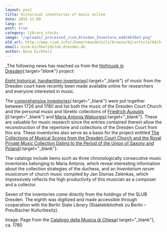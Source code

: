 ```yaml
---
layout: post
title: Historical inventories of music online
date: 2015-11-09
lang: en
post: true
category: library_stocks
image: "/uploads/_processed_/csm_Dresden_Inventare_e4824639e3.png"
old_url: http://www.rism.info//home/newsdetails/browse/62/article/64/historical-inventories-of-music-online.html
email: nina.eichholz@slub-dresden.de
author: Nina Eichholz
---
```



_The following news has reached us from the [Hofmusik in Dresden](https://hofmusik.slub-dresden.de/news/details/single/historische-inventare-online/){:target="_blank"} project:_

[Eight historical, handwritten inventories](https://hofmusik.slub-dresden.de/themen/hofkirche-koenigliche-privat-musikaliensammlung/historische-kataloge-und-altsignaturen/#c37043){:target="_blank"} of music from the Dresden court have recently been made available online for researchers and everyone interested in music.

The [comprehensive inventories](https://hofmusik.slub-dresden.de/en/themes/court-church-and-royal-private-music-collection/historical-catalogues-and-old-shelf-numbers/){:target="_blank"} were put together between 1726 and 1780 and list both the music of the Dresden Court Church and the personal music and libretto collections of [Friedrich Augusts II](https://en.wikipedia.org/wiki/Augustus_III_of_Poland){:target="_blank"} and [Maria Antonia Walpurgis](https://en.wikipedia.org/wiki/Duchess_Maria_Antonia_of_Bavaria){:target="_blank"}. These are valuable for music research since the entries contained therein allow the reconstruction of the repertoire and collections of the Dresden Court from this era. These inventories also serve as a basis for the project entitled [The Collections of Musical Scores from the Dresden Court Church and the Royal Private Music Collection Dating to the Period of the Union of Saxony and Poland](https://hofmusik.slub-dresden.de/en/themes/court-church-and-royal-private-music-collection/){:target="_blank"}.

The catalogs include items such as three chronologically consecutive music inventories belonging to Maria Antonia, which reveal interesting information about the collection strategies of the duchess, and an _Inventarium rerum musicarum_ of church music compiled by Jan Dismas Zelenkas, which impressively reflects the high productivity of this musician as a composer and a collector.

Seven of the inventories come directly from the holdings of the SLUB Dresden. The eighth was digitized and made accessible through cooperation with the Berlin State Library (Staatsbibliothek zu Berlin – Preußischer Kulturbesitz).

Image: Page from the [Catalogo della Musica di Chiesa](http://digital.slub-dresden.de/id425373169){:target="_blank"}, ca. 1780



<script type="text/javascript">var switchTo5x=true;</script><script type="text/javascript" src="http://w.sharethis.com/button/buttons.js"></script><script type="text/javascript">stLight.options({publisher: "9b601438-1ce1-49d8-bfd7-9cff5df54c17", doNotHash: false, doNotCopy: false, hashAddressBar: false});</script>
